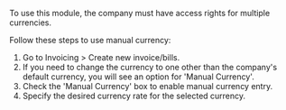 To use this module, the company must have access rights for multiple
currencies.

Follow these steps to use manual currency:

1.  Go to Invoicing \> Create new invoice/bills.
2.  If you need to change the currency to one other than the company's
    default currency, you will see an option for 'Manual Currency'.
3.  Check the 'Manual Currency' box to enable manual currency entry.
4.  Specify the desired currency rate for the selected currency.
